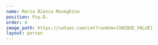 ```yaml
---
name: Maria Bianca Muneghina
position: Psy.D.
order: 4
image_path: https://cataas.com/cat?random=[UNIQUE_VALUE]
layout: person
---
```

 